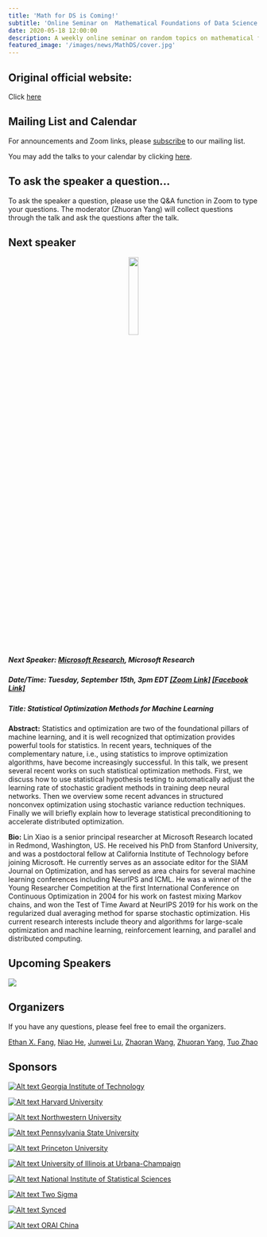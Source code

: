 ```yaml
---
title: 'Math for DS is Coming!'
subtitle: 'Online Seminar on  Mathematical Foundations of Data Science'
date: 2020-05-18 12:00:00
description: A weekly online seminar on random topics on mathematical foundations of machine learning, statistics and optimization
featured_image: '/images/news/MathDS/cover.jpg'
---
```


## Original official website:
Click [here](https://sites.google.com/view/seminarmathdatascience/home)

## Mailing List and Calendar

For announcements and Zoom links, please [subscribe](https://docs.google.com/forms/d/e/1FAIpQLSfFidZVxlQKpaSc7Deu80gKoflvgYSQspST0l1UyhD6vkZfIA/viewform?usp=sf_link) to our mailing list.

You may add the talks to your calendar by clicking [here](https://www.google.com/calendar/render?cid=princeton.edu_rn1k9ev6hgesqaskquv54mb71g@group.calendar.google.com).

## To ask the speaker a question...

To ask the speaker a question, please use the Q&A function in Zoom to type your questions. The moderator (Zhuoran Yang) will collect questions through the talk and ask the questions after the talk.

## Next speaker

 <p align="center"><img width="20%" src="/images/news/MathDS/xiao.jpg" /></p>

##### **Next Speaker:** [**Microsoft Research**](https://www.microsoft.com/en-us/research/people/lixiao/), Microsoft Research
##### **Date/Time:** Tuesday, September 15th, 3pm EDT [**[Zoom Link]**](https://psu.zoom.us/j/95512102924) [**[Facebook Link]**](https://www.facebook.com/events/788146932025642)
##### **Title:** Statistical Optimization Methods for Machine Learning

**Abstract:** Statistics and optimization are two of the foundational pillars of machine learning, and it is well recognized that optimization provides powerful tools for statistics. In recent years, techniques of the complementary nature, i.e., using statistics to improve optimization algorithms, have become increasingly successful. In this talk, we present several recent works on such statistical optimization methods. First, we discuss how to use statistical hypothesis testing to automatically adjust the learning rate of stochastic gradient methods in training deep neural networks. Then we overview some recent advances in structured nonconvex optimization using stochastic variance reduction techniques. Finally we will briefly explain how to leverage statistical preconditioning to accelerate distributed optimization.

**Bio:** Lin Xiao is a senior principal researcher at Microsoft Research located in Redmond, Washington, US. He received his PhD from Stanford University, and was a postdoctoral fellow at California Institute of Technology before joining Microsoft. He currently serves as an associate editor for the SIAM Journal on Optimization, and has served as area chairs for several machine learning conferences including NeurIPS and ICML. He was a winner of the Young Researcher Competition at the first International Conference on Continuous Optimization in 2004 for his work on fastest mixing Markov chains, and won the Test of Time Award at NeurIPS 2019 for his work on the regularized dual averaging method for sparse stochastic optimization. His current research interests include theory and algorithms for large-scale optimization and machine learning, reinforcement learning, and parallel and distributed computing.


## Upcoming Speakers

![](/images/news/MathDS/speakers.png)

## Organizers

If you have any questions, please feel free to email the organizers.

[Ethan X. Fang](http://www.personal.psu.edu/xxf13/), [Niao He](http://niaohe.ise.illinois.edu/), [Junwei Lu](https://www.hsph.harvard.edu/junwei-lu/), [Zhaoran Wang](https://www.mccormick.northwestern.edu/research-faculty/directory/profiles/wang-zhaoran.html),  [Zhuoran Yang](http://www.princeton.edu/~zy6/), [Tuo Zhao](https://www2.isye.gatech.edu/~tzhao80/)

## Sponsors

[![Alt text](/images/news/MathDS/GaTech.png) Georgia Institute of Technology](https://www.gatech.edu/)

[![Alt text](/images/news/MathDS/Harvard.png) Harvard University](https://www.harvard.edu/)

[![Alt text](/images/news/MathDS/NWU.png) Northwestern University](https://www.northwestern.edu/)

[![Alt text](/images/news/MathDS/PSU.png) Pennsylvania State University](https://www.psu.edu/)

[![Alt text](/images/news/MathDS/Princeton.png) Princeton University](https://www.princeton.edu/)

[![Alt text](/images/news/MathDS/UIUC.png) University of Illinois at Urbana-Champaign](https://illinois.edu/)

[![Alt text](/images/news/MathDS/NISS.png) National Institute of Statistical Sciences](https://www.niss.org/)

[![Alt text](/images/news/MathDS/2sigma.png) Two Sigma](https://www.twosigma.com/)

[![Alt text](/images/news/MathDS/synced.png) Synced](https://www.jiqizhixin.com//)

[![Alt text](/images/news/MathDS/ORAI.png) ORAI China](/)
